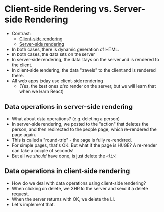 # Client-side Rendering vs. Server-side Rendering

* Contrast:
  * [Client-side rendering](40-accessing-people-from-html.html)
  * [Server-side rendering](../19-Node-Express/130-a-people-app.js)
* In both cases, there is dynamic generation of HTML.
* In both cases, the data sits on the server
* In server-side rendering, the data stays on the server and is rendered to the client.
* In client-side rendering, the data "travels" to the client and is rendered there.
* All web apps today use client-side rendering
  * (Yes, the best ones _also_ render on the server, but we will learn that when we learn React)

## Data operations in server-side rendering

* What about data operations? (e.g. deleting a person)
* In server-side rendering, we posted to the "action" that deletes the person, and then
  redirected to the people page, which re-rendered the page again.
* This is called a "round-trip" - the page is fully re-rendered.
* For simple pages, that's OK. But what if the page is HUGE? A re-render can take a couple of seconds!
* But all we _should_ have done, is just delete the `<li>`!

## Data operations in client-side rendering

* How do we deal with data operations using client-side rendering?
* When clicking on delete, we XHR to the server and send it a delete request.
* When the server returns with OK, we delete the LI.
* Let's implement that.
